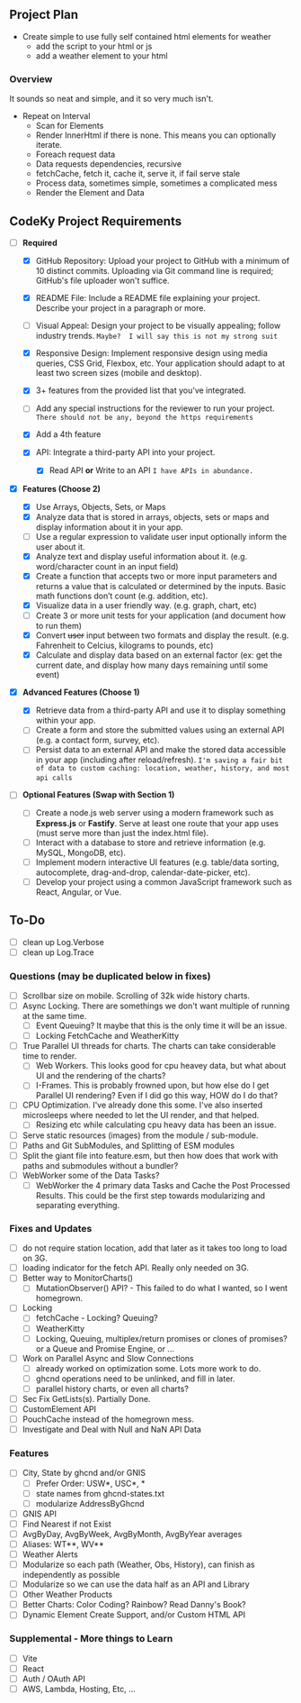 ## Project Plan

- Create simple to use fully self contained html elements for weather
  - add the script to your html or js
  - add a weather element to your html

### Overview

It sounds so neat and simple, and it so very much isn't.

- Repeat on Interval
  - Scan for Elements
  - Render InnerHtml if there is none. This means you can optionally iterate.
  - Foreach request data
  - Data requests dependencies, recursive
  - fetchCache, fetch it, cache it, serve it, if fail serve stale
  - Process data, sometimes simple, sometimes a complicated mess
  - Render the Element and Data

## CodeKy Project Requirements

- [ ] **Required**

  - [x] GitHub Repository: Upload your project to GitHub with a minimum of 10 distinct commits. Uploading via Git command line is required; GitHub's file uploader won't suffice.
  - [x] README File: Include a README file explaining your project.
        Describe your project in a paragraph or more.

  - [ ] Visual Appeal: Design your project to be visually appealing; follow industry trends.
        `Maybe?  I will say this is not my strong suit`

  - [x] Responsive Design: Implement responsive design using media queries, CSS Grid, Flexbox, etc. Your application should adapt to at least two screen sizes (mobile and desktop).
  - [x] 3+ features from the provided list that you've integrated.
  - [ ] Add any special instructions for the reviewer to run your project.
        `There should not be any, beyond the https requirements`
  - [x] Add a 4th feature
  - [x] API: Integrate a third-party API into your project.
    - [x] Read API **or** Write to an API
          `I have APIs in abundance.`
          &nbsp;

- [x] **Features (Choose 2)**

  - [x] Use Arrays, Objects, Sets, or Maps
  - [x] Analyze data that is stored in arrays, objects, sets or maps and display information about it in your app.
  - [ ] Use a regular expression to validate user input optionally inform the user about it.
  - [x] Analyze text and display useful information about it. (e.g. word/character count in an input field)
  - [x] Create a function that accepts two or more input parameters and returns a value that is calculated or determined by the inputs. Basic math functions don’t count (e.g. addition, etc).
  - [x] Visualize data in a user friendly way. (e.g. graph, chart, etc)
  - [ ] Create 3 or more unit tests for your application (and document how to run them)
  - [x] Convert ~~user~~ input between two formats and display the result. (e.g. Fahrenheit to Celcius, kilograms to pounds, etc)
  - [x] Calculate and display data based on an external factor (ex: get the current date, and display how many days remaining until some event)
        &nbsp;

- [x] **Advanced Features (Choose 1)**

  - [x] Retrieve data from a third-party API and use it to display something within your app.
  - [ ] Create a form and store the submitted values using an external API (e.g. a contact form, survey, etc).
  - [ ] Persist data to an external API and make the stored data accessible in your app (including after reload/refresh).
        `I'm saving a fair bit of data to custom caching: location, weather, history, and most api calls`
        &nbsp;

- [ ] **Optional Features (Swap with Section 1)**
  - [ ] Create a node.js web server using a modern framework such as **Express.js** or **Fastify**. Serve at least one route that your app uses (must serve more than just the index.html file).
  - [ ] Interact with a database to store and retrieve information (e.g. MySQL, MongoDB, etc).
  - [ ] Implement modern interactive UI features (e.g. table/data sorting, autocomplete, drag-and-drop, calendar-date-picker, etc).
  - [ ] Develop your project using a common JavaScript framework such as React, Angular, or Vue.

## To-Do

- [ ] clean up Log.Verbose
- [ ] clean up Log.Trace

### Questions (may be duplicated below in fixes)

- [ ] Scrollbar size on mobile. Scrolling of 32k wide history charts.
- [ ] Async Locking. There are somethings we don't want multiple of running at the same time.
  - [ ] Event Queuing? It maybe that this is the only time it will be an issue.
  - [ ] Locking FetchCache and WeatherKitty
- [ ] True Parallel UI threads for charts. The charts can take considerable time to render.
  - [ ] Web Workers. This looks good for cpu heavey data, but what about UI and the rendering of the charts?
  - [ ] I-Frames. This is probably frowned upon, but how else do I get Parallel UI rendering? Even if I did go this way, HOW do I do that?
- [ ] CPU Optimization. I've already done this some. I've also inserted microsleeps where needed to let the UI render, and that helped.
  - [ ] Resizing etc while calculating cpu heavy data has been an issue.
- [ ] Serve static resources (images) from the module / sub-module.
- [ ] Paths and Git SubModules, and Splitting of ESM modules
- [ ] Split the giant file into feature.esm, but then how does that work with paths and submodules without a bundler?
- [ ] WebWorker some of the Data Tasks?
  - [ ] WebWorker the 4 primary data Tasks and Cache the Post Processed Results. This could be the first step towards modularizing and separating everything.

### Fixes and Updates

- [ ] do not require station location, add that later as it takes too long to load on 3G.
- [ ] loading indicator for the fetch API. Really only needed on 3G.
- [ ] Better way to MonitorCharts()
  - [ ] MutationObserver() API? - This failed to do what I wanted, so I went homegrown.
- [ ] Locking
  - [ ] fetchCache - Locking? Queuing?
  - [ ] WeatherKitty
  - [ ] Locking, Queuing, multiplex/return promises or clones of promises? or a Queue and Promise Engine, or ...
- [ ] Work on Parallel Async and Slow Connections
  - [ ] already worked on optimization some. Lots more work to do.
  - [ ] ghcnd operations need to be unlinked, and fill in later.
  - [ ] parallel history charts, or even all charts?
- [ ] Sec Fix GetLists(s). Partially Done.
- [ ] CustomElement API
- [ ] PouchCache instead of the homegrown mess.
- [ ] Investigate and Deal with Null and NaN API Data

### Features

- [ ] City, State by ghcnd and/or GNIS
  - [ ] Prefer Order: USW*, USC*, \*
  - [ ] state names from ghcnd-states.txt
  - [ ] modularize AddressByGhcnd
- [ ] GNIS API
- [ ] Find Nearest if not Exist
- [ ] AvgByDay, AvgByWeek, AvgByMonth, AvgByYear averages
- [ ] Aliases: WT**, WV**
- [ ] Weather Alerts
- [ ] Modularize so each path (Weather, Obs, History), can finish as independently as possible
- [ ] Modularize so we can use the data half as an API and Library
- [ ] Other Weather Products
- [ ] Better Charts: Color Coding? Rainbow? Read Danny's Book?
- [ ] Dynamic Element Create Support, and/or Custom HTML API

### Supplemental - More things to Learn

- [ ] Vite
- [ ] React
- [ ] Auth / OAuth API
- [ ] AWS, Lambda, Hosting, Etc, ...
